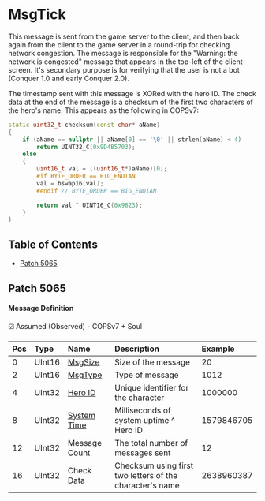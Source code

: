 # MsgTick

This message is sent from the game server to the client, and then back again from the client to the game server in a round-trip for checking network congestion. The message is responsible for the "Warning: the network is congested" message that appears in the top-left of the client screen. It's secondary purpose is for verifying that the user is not a bot (Conquer 1.0 and early Conquer 2.0).

The timestamp sent with this message is XORed with the hero ID. The check data at the end of the message is a checksum of the first two characters of the hero's name. This appears as the following in COPSv7:

```c++
static uint32_t checksum(const char* aName)
{
    if (aName == nullptr || aName[0] == '\0' || strlen(aName) < 4)
        return UINT32_C(0x9D4B5703);
    else
    {
        uint16_t val = ((uint16_t*)aName)[0];
        #if BYTE_ORDER == BIG_ENDIAN
        val = bswap16(val);
        #endif // BYTE_ORDER == BIG_ENDIAN

        return val ^ UINT16_C(0x9823);
    }
}
```

## Table of Contents

* [Patch 5065](#patch-5065)

## Patch 5065

#### Message Definition

☑️ Assumed (Observed) - COPSv7 + Soul

| Pos | Type | Name | Description | Example |
|:-------|:--------|:--------|:--------|:--------|
| 0  | UInt16 | [MsgSize](index.md#message-header) | Size of the message | 20 |
| 2  | UInt16 | [MsgType](index.md#message-header) | Type of message | 1012 |
| 4  | UInt32 | [Hero ID](/network/identifiers.md) | Unique identifier for the character | 1000000 |
| 8  | UInt32 | [System Time](/network/timestamp.md) | Milliseconds of system uptime ^ Hero ID | 1579846705 |
| 12 | UInt32 | Message Count | The total number of messages sent | 12 |
| 16 | UInt32 | Check Data | Checksum using first two letters of the character's name | 2638960387 | 

